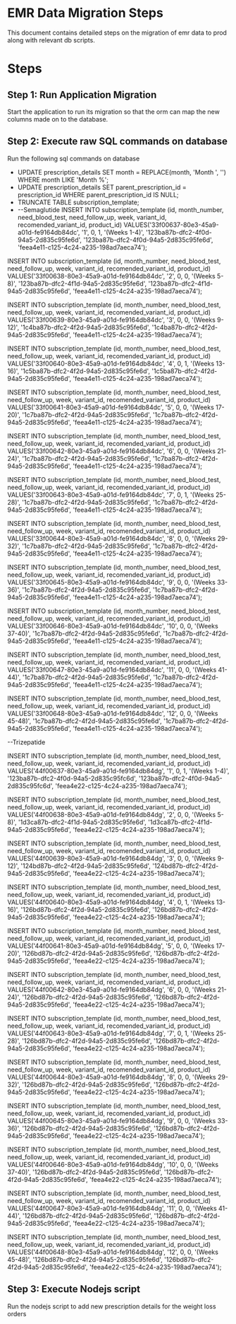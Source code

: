 # EMR Data Migration Steps
This document contains detailed steps on the migration of emr data to prod along with relevant db scripts.


# Steps

## Step 1: Run Application Migration

Start the application to run its migration so that the orm can map the new columns made on to the database.

## Step 2: Execute raw SQL commands on database

Run the following sql commands on database

- UPDATE prescription_details SET  month  =  REPLACE(month, 'Month ', '') WHERE  month  LIKE  'Month %';
- UPDATE prescription_details SET parent_prescription_id = prescription_id WHERE parent_prescription_id IS  NULL;
- TRUNCATE  TABLE subscription_template;
- --Semaglutide
INSERT INTO subscription_template 
(id, month_number, need_blood_test, need_follow_up, week, variant_id, recomended_variant_id, product_id)
VALUES('33f00637-80e3-45a9-a01d-fe9164db84dc', '1', 0, 1, '(Weeks 1-4)', '123ba87b-dfc2-4f0d-94a5-2d835c95fe6d', '123ba87b-dfc2-4f0d-94a5-2d835c95fe6d', 'feea4e11-c125-4c24-a235-198ad7aeca74');

INSERT INTO subscription_template
(id, month_number, need_blood_test, need_follow_up, week, variant_id, recomended_variant_id, product_id)
VALUES('33f00638-80e3-45a9-a01d-fe9164db84dc', '2', 0, 0, '(Weeks 5-8)', '123ba87b-dfc2-4f1d-94a5-2d835c95fe6d', '123ba87b-dfc2-4f1d-94a5-2d835c95fe6d', 'feea4e11-c125-4c24-a235-198ad7aeca74');

INSERT INTO subscription_template
(id, month_number, need_blood_test, need_follow_up, week, variant_id, recomended_variant_id, product_id)
VALUES('33f00639-80e3-45a9-a01d-fe9164db84dc', '3', 0, 0, '(Weeks 9-12)', '1c4ba87b-dfc2-4f2d-94a5-2d835c95fe6d', '1c4ba87b-dfc2-4f2d-94a5-2d835c95fe6d', 'feea4e11-c125-4c24-a235-198ad7aeca74');

INSERT INTO subscription_template
(id, month_number, need_blood_test, need_follow_up, week, variant_id, recomended_variant_id, product_id)
VALUES('33f00640-80e3-45a9-a01d-fe9164db84dc', '4', 0, 1, '(Weeks 13-16)', '1c5ba87b-dfc2-4f2d-94a5-2d835c95fe6d', '1c5ba87b-dfc2-4f2d-94a5-2d835c95fe6d', 'feea4e11-c125-4c24-a235-198ad7aeca74');

INSERT INTO subscription_template
(id, month_number, need_blood_test, need_follow_up, week, variant_id, recomended_variant_id, product_id)
VALUES('33f00641-80e3-45a9-a01d-fe9164db84dc', '5', 0, 0, '(Weeks 17-20)', '1c7ba87b-dfc2-4f2d-94a5-2d835c95fe6d', '1c7ba87b-dfc2-4f2d-94a5-2d835c95fe6d', 'feea4e11-c125-4c24-a235-198ad7aeca74');

INSERT INTO subscription_template
(id, month_number, need_blood_test, need_follow_up, week, variant_id, recomended_variant_id, product_id)
VALUES('33f00642-80e3-45a9-a01d-fe9164db84dc', '6', 0, 0, '(Weeks 21-24)', '1c7ba87b-dfc2-4f2d-94a5-2d835c95fe6d', '1c7ba87b-dfc2-4f2d-94a5-2d835c95fe6d', 'feea4e11-c125-4c24-a235-198ad7aeca74');

INSERT INTO subscription_template
(id, month_number, need_blood_test, need_follow_up, week, variant_id, recomended_variant_id, product_id)
VALUES('33f00643-80e3-45a9-a01d-fe9164db84dc', '7', 0, 1, '(Weeks 25-28)', '1c7ba87b-dfc2-4f2d-94a5-2d835c95fe6d', '1c7ba87b-dfc2-4f2d-94a5-2d835c95fe6d', 'feea4e11-c125-4c24-a235-198ad7aeca74');

INSERT INTO subscription_template
(id, month_number, need_blood_test, need_follow_up, week, variant_id, recomended_variant_id, product_id)
VALUES('33f00644-80e3-45a9-a01d-fe9164db84dc', '8', 0, 0, '(Weeks 29-32)', '1c7ba87b-dfc2-4f2d-94a5-2d835c95fe6d', '1c7ba87b-dfc2-4f2d-94a5-2d835c95fe6d', 'feea4e11-c125-4c24-a235-198ad7aeca74');

INSERT INTO subscription_template
(id, month_number, need_blood_test, need_follow_up, week, variant_id, recomended_variant_id, product_id)
VALUES('33f00645-80e3-45a9-a01d-fe9164db84dc', '9', 0, 0, '(Weeks 33-36)', '1c7ba87b-dfc2-4f2d-94a5-2d835c95fe6d', '1c7ba87b-dfc2-4f2d-94a5-2d835c95fe6d', 'feea4e11-c125-4c24-a235-198ad7aeca74');

INSERT INTO subscription_template
(id, month_number, need_blood_test, need_follow_up, week, variant_id, recomended_variant_id, product_id)
VALUES('33f00646-80e3-45a9-a01d-fe9164db84dc', '10', 0, 0, '(Weeks 37-40)', '1c7ba87b-dfc2-4f2d-94a5-2d835c95fe6d', '1c7ba87b-dfc2-4f2d-94a5-2d835c95fe6d', 'feea4e11-c125-4c24-a235-198ad7aeca74');

INSERT INTO subscription_template
(id, month_number, need_blood_test, need_follow_up, week, variant_id, recomended_variant_id, product_id)
VALUES('33f00647-80e3-45a9-a01d-fe9164db84dc', '11', 0, 0, '(Weeks 41-44)', '1c7ba87b-dfc2-4f2d-94a5-2d835c95fe6d', '1c7ba87b-dfc2-4f2d-94a5-2d835c95fe6d', 'feea4e11-c125-4c24-a235-198ad7aeca74');

INSERT INTO subscription_template
(id, month_number, need_blood_test, need_follow_up, week, variant_id, recomended_variant_id, product_id)
VALUES('33f00648-80e3-45a9-a01d-fe9164db84dc', '12', 0, 0, '(Weeks 45-48)', '1c7ba87b-dfc2-4f2d-94a5-2d835c95fe6d', '1c7ba87b-dfc2-4f2d-94a5-2d835c95fe6d', 'feea4e11-c125-4c24-a235-198ad7aeca74');

--Trizepatide

INSERT INTO subscription_template
(id, month_number, need_blood_test, need_follow_up, week, variant_id, recomended_variant_id, product_id)
VALUES('44f00637-80e3-45a9-a01d-fe9164db84dg', '1', 0, 1, '(Weeks 1-4)', '123ba87b-dfc2-4f0d-94a5-2d835c95fc6d', '123ba87b-dfc2-4f0d-94a5-2d835c95fc6d', 'feea4e22-c125-4c24-a235-198ad7aeca74');

INSERT INTO subscription_template
(id, month_number, need_blood_test, need_follow_up, week, variant_id, recomended_variant_id, product_id)
VALUES('44f00638-80e3-45a9-a01d-fe9164db84dg', '2', 0, 0, '(Weeks 5-8)', '1d3ca87b-dfc2-4f1d-94a5-2d835c95fe6d', '1d3ca87b-dfc2-4f1d-94a5-2d835c95fe6d', 'feea4e22-c125-4c24-a235-198ad7aeca74');

INSERT INTO subscription_template
(id, month_number, need_blood_test, need_follow_up, week, variant_id, recomended_variant_id, product_id)
VALUES('44f00639-80e3-45a9-a01d-fe9164db84dg', '3', 0, 0, '(Weeks 9-12)', '124bd87b-dfc2-4f2d-94a5-2d835c95fe6d', '124bd87b-dfc2-4f2d-94a5-2d835c95fe6d', 'feea4e22-c125-4c24-a235-198ad7aeca74');

INSERT INTO subscription_template
(id, month_number, need_blood_test, need_follow_up, week, variant_id, recomended_variant_id, product_id)
VALUES('44f00640-80e3-45a9-a01d-fe9164db84dg', '4', 0, 1, '(Weeks 13-16)', '126bd87b-dfc2-4f2d-94a5-2d835c95fe6d', '126bd87b-dfc2-4f2d-94a5-2d835c95fe6d', 'feea4e22-c125-4c24-a235-198ad7aeca74');

INSERT INTO subscription_template
(id, month_number, need_blood_test, need_follow_up, week, variant_id, recomended_variant_id, product_id)
VALUES('44f00641-80e3-45a9-a01d-fe9164db84dg', '5', 0, 0, '(Weeks 17-20)', '126bd87b-dfc2-4f2d-94a5-2d835c95fe6d', '126bd87b-dfc2-4f2d-94a5-2d835c95fe6d', 'feea4e22-c125-4c24-a235-198ad7aeca74');

INSERT INTO subscription_template
(id, month_number, need_blood_test, need_follow_up, week, variant_id, recomended_variant_id, product_id)
VALUES('44f00642-80e3-45a9-a01d-fe9164db84dg', '6', 0, 0, '(Weeks 21-24)', '126bd87b-dfc2-4f2d-94a5-2d835c95fe6d', '126bd87b-dfc2-4f2d-94a5-2d835c95fe6d', 'feea4e22-c125-4c24-a235-198ad7aeca74');

INSERT INTO subscription_template
(id, month_number, need_blood_test, need_follow_up, week, variant_id, recomended_variant_id, product_id)
VALUES('44f00643-80e3-45a9-a01d-fe9164db84dg', '7', 0, 1, '(Weeks 25-28)', '126bd87b-dfc2-4f2d-94a5-2d835c95fe6d', '126bd87b-dfc2-4f2d-94a5-2d835c95fe6d', 'feea4e22-c125-4c24-a235-198ad7aeca74');

INSERT INTO subscription_template
(id, month_number, need_blood_test, need_follow_up, week, variant_id, recomended_variant_id, product_id)
VALUES('44f00644-80e3-45a9-a01d-fe9164db84dg', '8', 0, 0, '(Weeks 29-32)', '126bd87b-dfc2-4f2d-94a5-2d835c95fe6d', '126bd87b-dfc2-4f2d-94a5-2d835c95fe6d', 'feea4e22-c125-4c24-a235-198ad7aeca74');

INSERT INTO subscription_template
(id, month_number, need_blood_test, need_follow_up, week, variant_id, recomended_variant_id, product_id)
VALUES('44f00645-80e3-45a9-a01d-fe9164db84dg', '9', 0, 0, '(Weeks 33-36)', '126bd87b-dfc2-4f2d-94a5-2d835c95fe6d', '126bd87b-dfc2-4f2d-94a5-2d835c95fe6d', 'feea4e22-c125-4c24-a235-198ad7aeca74');

INSERT INTO subscription_template
(id, month_number, need_blood_test, need_follow_up, week, variant_id, recomended_variant_id, product_id)
VALUES('44f00646-80e3-45a9-a01d-fe9164db84dg', '10', 0, 0, '(Weeks 37-40)', '126bd87b-dfc2-4f2d-94a5-2d835c95fe6d', '126bd87b-dfc2-4f2d-94a5-2d835c95fe6d', 'feea4e22-c125-4c24-a235-198ad7aeca74');

INSERT INTO subscription_template
(id, month_number, need_blood_test, need_follow_up, week, variant_id, recomended_variant_id, product_id)
VALUES('44f00647-80e3-45a9-a01d-fe9164db84dg', '11', 0, 0, '(Weeks 41-44)', '126bd87b-dfc2-4f2d-94a5-2d835c95fe6d', '126bd87b-dfc2-4f2d-94a5-2d835c95fe6d', 'feea4e22-c125-4c24-a235-198ad7aeca74');

INSERT INTO subscription_template
(id, month_number, need_blood_test, need_follow_up, week, variant_id, recomended_variant_id, product_id)
VALUES('44f00648-80e3-45a9-a01d-fe9164db84dg', '12', 0, 0, '(Weeks 45-48)', '126bd87b-dfc2-4f2d-94a5-2d835c95fe6d', '126bd87b-dfc2-4f2d-94a5-2d835c95fe6d', 'feea4e22-c125-4c24-a235-198ad7aeca74');

## Step 3: Execute Nodejs script

Run the nodejs script to add new prescription details for the weight loss orders